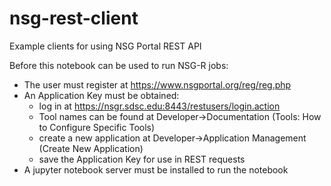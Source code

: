 # nsg-rest-client
Example clients for using NSG Portal REST API

Before this notebook can be used to run NSG-R jobs:

- The user must register at https://www.nsgportal.org/reg/reg.php
- An Application Key must be obtained:
  - log in at https://nsgr.sdsc.edu:8443/restusers/login.action
  - Tool names can be found at Developer->Documentation (Tools: How to Configure Specific Tools)
  - create a new application at Developer->Application Management (Create New Application)
  - save the Application Key for use in REST requests
- A jupyter notebook server must be installed to run the notebook
